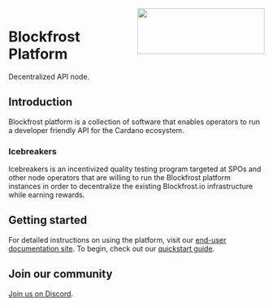 <img src="https://blockfrost.io/images/logo.svg" width="250" align="right" height="90">
<!-- TODO: platform specific logo would be nice -->

# Blockfrost Platform

Decentralized API node.

## Introduction

Blockfrost platform is a collection of software that enables operators to run
a developer friendly API for the Cardano ecosystem.

### Icebreakers

Icebreakers is an incentivized quality testing program targeted at SPOs and
other node operators that are willing to run the Blockfrost platform instances
in order to decentralize the existing Blockfrost.io infrastructure while
earning rewards.

## Getting started

For detailed instructions on using the platform, visit our [end-user documentation
site](https://platform.blockfrost.io/). To begin, check out our [quickstart
guide](https://platform.blockfrost.io/getting-started).

## Join our community

[Join us on Discord](https://discord.gg/inputoutput).


